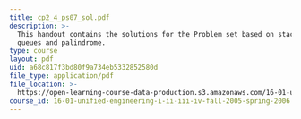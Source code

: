 ```yaml
---
title: cp2_4_ps07_sol.pdf
description: >-
  This handout contains the solutions for the Problem set based on stacks,
  queues and palindrome.
type: course
layout: pdf
uid: a68c817f3bd80f9a734eb5332852580d
file_type: application/pdf
file_location: >-
  https://open-learning-course-data-production.s3.amazonaws.com/16-01-unified-engineering-i-ii-iii-iv-fall-2005-spring-2006/a68c817f3bd80f9a734eb5332852580d_cp2_4_ps07_sol.pdf
course_id: 16-01-unified-engineering-i-ii-iii-iv-fall-2005-spring-2006
---
```

